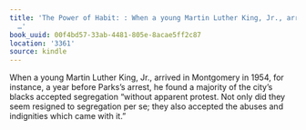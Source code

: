 ```yaml
---
title: 'The Power of Habit: : When a young Martin Luther King, Jr., arrived in Montgomery
  …'
book_uuid: 00f4bd57-33ab-4481-805e-8acae5ff2c87
location: '3361'
source: kindle
---
```


When a young Martin Luther King, Jr., arrived in Montgomery in 1954, for instance, a year before Parks’s arrest, he found a majority of the city’s blacks accepted segregation “without apparent protest. Not only did they seem resigned to segregation per se; they also accepted the abuses and indignities which came with it.”